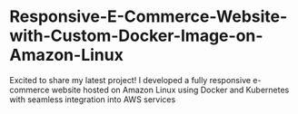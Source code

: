 # Responsive-E-Commerce-Website-with-Custom-Docker-Image-on-Amazon-Linux
Excited to share my latest project! I developed a fully responsive e-commerce website hosted on Amazon Linux using Docker and Kubernetes with seamless integration into AWS services
